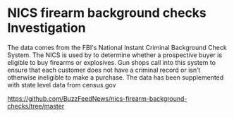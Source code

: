 # NICS firearm background checks Investigation
The data comes from the FBI's National Instant Criminal Background Check System. The NICS is used by to determine whether a prospective buyer is eligible to buy firearms or explosives.
Gun shops call into this system to ensure that each customer does not have a criminal record or isn’t otherwise ineligible to make a purchase.
The data has been supplemented with state level data from census.gov

https://github.com/BuzzFeedNews/nics-firearm-background-checks/tree/master 
